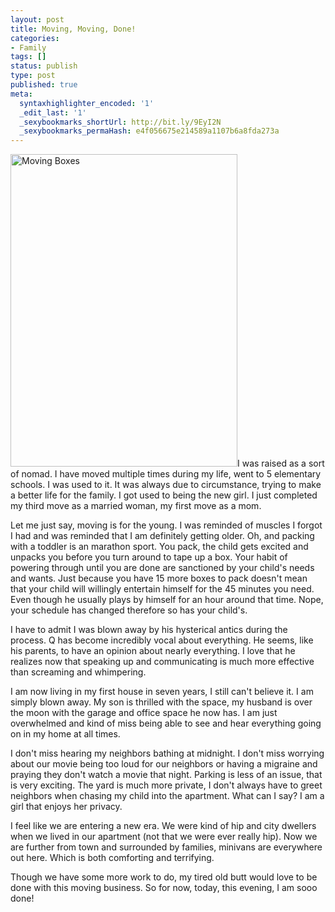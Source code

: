 ```yaml
---
layout: post
title: Moving, Moving, Done!
categories:
- Family
tags: []
status: publish
type: post
published: true
meta:
  syntaxhighlighter_encoded: '1'
  _edit_last: '1'
  _sexybookmarks_shortUrl: http://bit.ly/9EyI2N
  _sexybookmarks_permaHash: e4f056675e214589a1107b6a8fda273a
---
```

<p><a href="http://www.flickr.com/photos/rgeyer/4009626349/" title="Moving Boxes by qwikrex, on Flickr"><img src="http://farm3.static.flickr.com/2605/4009626349_27b238c45e.jpg" width="363" height="500" alt="Moving Boxes" class="alignright" /></a>I was raised as a sort of nomad.  I have moved multiple times during my life, went to 5 elementary schools.  I was used to it.  It was always due to circumstance, trying to make a better life for the family.  I got used to being the new girl.  I just completed my third move as a married woman, my first move as a mom.</p>

<p>Let me just say, moving is for the young.  I was reminded of muscles I forgot I had and was reminded that I am definitely getting older.  Oh, and packing with a toddler is an marathon sport.  You pack, the child gets excited and unpacks you before you turn around to tape up a box.  Your habit of powering through until you are done are sanctioned by your child's needs and wants.  Just because you have 15 more boxes to pack doesn't mean that your child will willingly entertain himself for the 45 minutes you need.  Even though he usually plays by himself for an hour around that time.  Nope, your schedule has changed therefore so has your child's.</p>

<p>I have to admit I was blown away by his hysterical antics during the process.  Q has become incredibly vocal about everything.  He seems, like his parents, to have an opinion about nearly everything.  I love that he realizes now that speaking up and communicating is much more effective than screaming and whimpering.</p>

<p>I am now living in my first house in seven years, I still can't believe it.  I am simply blown away.  My son is thrilled with the space, my husband is over the moon with the garage and office space he now has.  I am just overwhelmed and kind of miss being able to see and hear everything going on in my home at all times.</p>

<p>I don't miss hearing my neighbors bathing at midnight.  I don't miss worrying about our movie being too loud for our neighbors or having a migraine and praying they don't watch a movie that night.  Parking is less of an issue, that is very exciting.  The yard is much more private, I don't always have to greet neighbors when chasing my child into the apartment.  What can I say?  I am a girl that enjoys her privacy.</p>

<p>I feel like we are entering a new era.  We were kind of hip and city dwellers when we lived in our apartment (not that we were ever really hip).  Now we are further from town and surrounded by families, minivans are everywhere out here.  Which is both comforting and terrifying.</p>

<p>Though we have some more work to do, my tired old butt would love to be done with this moving business.  So for now, today, this evening, I am sooo done!</p>
